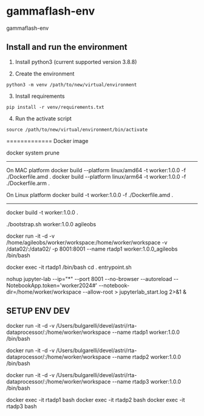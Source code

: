 # gammaflash-env
gammaflash-env

## Install and run the environment

1. Install python3 (current supported version 3.8.8)

2. Create the environment

```
python3 -m venv /path/to/new/virtual/environment
```

3. Install requirements

```
pip install -r venv/requirements.txt
```

4. Run the activate script

```
source /path/to/new/virtual/environment/bin/activate
```

=============
Docker image

docker system prune

-----

On MAC platform
docker build --platform linux/amd64 -t worker:1.0.0 -f ./Dockerfile.amd .
docker build --platform linux/arm64 -t worker:1.0.0 -f ./Dockerfile.arm .


On Linux platform
docker build -t worker:1.0.0 -f ./Dockerfile.amd .

-----

docker build -t worker:1.0.0 .

./bootstrap.sh worker:1.0.0 agileobs

docker run -it -d -v /home/agileobs/worker/workspace:/home/worker/workspace -v /data02/:/data02/  -p 8001:8001 --name rtadp1 worker:1.0.0_agileobs /bin/bash

docker exec -it rtadp1 /bin/bash
cd
. entrypoint.sh

nohup jupyter-lab --ip="*" --port 8001 --no-browser --autoreload --NotebookApp.token='worker2024#'  --notebook-dir=/home/worker/workspace --allow-root > jupyterlab_start.log 2>&1 &

SETUP ENV DEV
------------

docker run -it -d -v /Users/bulgarelli/devel/astri/rta-dataprocessor/:/home/worker/workspace  --name rtadp1 worker:1.0.0 /bin/bash

docker run -it -d -v /Users/bulgarelli/devel/astri/rta-dataprocessor/:/home/worker/workspace  --name rtadp2 worker:1.0.0 /bin/bash

docker run -it -d -v /Users/bulgarelli/devel/astri/rta-dataprocessor/:/home/worker/workspace  --name rtadp3 worker:1.0.0 /bin/bash

docker exec -it rtadp1 bash
docker exec -it rtadp2 bash
docker exec -it rtadp3 bash

